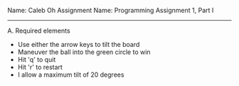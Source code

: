 Name: Caleb Oh
Assignment Name: Programming Assignment 1, Part I

------------------------------------------------------------------------
A. Required elements
- Use either the arrow keys to tilt the board
- Maneuver the ball into the green circle to win
- Hit 'q' to quit
- Hit 'r' to restart
- I allow a maximum tilt of 20 degrees
